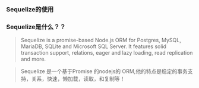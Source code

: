 <!--
 * @Descripttion: 
 * @version: 
 * @Author: suckson
 * @Date: 2019-10-27 20:10:25
 * @LastEditors: suckson
 * @LastEditTime: 2019-10-27 20:39:59
 -->
### Sequelize的使用

> 


###  Sequelize是什么？？
  
  > Sequelize is a promise-based Node.js ORM for Postgres, MySQL, MariaDB, SQLite and Microsoft SQL Server. It features solid transaction support, relations, eager and lazy loading, read replication and more.

  > Sequelize 是一个基于Promise 的nodejs的 ORM,他的特点是稳定的事务支持，关系，快速，懒加载，读取，和复制等！
  